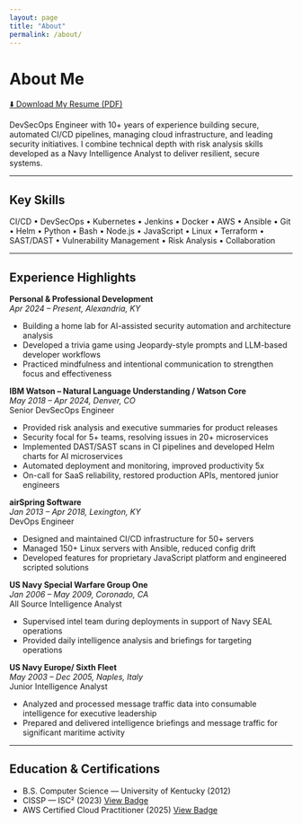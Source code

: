```yaml
---
layout: page
title: "About"
permalink: /about/
---
```


# About Me

<a href="https://jims-resume.s3.us-east-1.amazonaws.com/ResumeJuly2025.pdf" class="btn big-btn" target="_blank" rel="noopener">⬇️ Download My Resume (PDF)</a>

DevSecOps Engineer with 10+ years of experience building secure, automated CI/CD pipelines, managing cloud infrastructure, and leading security initiatives. I combine technical depth with risk analysis skills developed as a Navy Intelligence Analyst to deliver resilient, secure systems.

---

## Key Skills
CI/CD • DevSecOps • Kubernetes • Jenkins • Docker • AWS • Ansible • Git • Helm • Python • Bash • Node.js • JavaScript • Linux • Terraform • SAST/DAST • Vulnerability Management • Risk Analysis • Collaboration

---

## Experience Highlights

**Personal & Professional Development**  
_Apr 2024 – Present, Alexandria, KY_
- Building a home lab for AI-assisted security automation and architecture analysis
- Developed a trivia game using Jeopardy-style prompts and LLM-based developer workflows
- Practiced mindfulness and intentional communication to strengthen focus and effectiveness

**IBM Watson – Natural Language Understanding / Watson Core**  
_May 2018 – Apr 2024, Denver, CO_  
Senior DevSecOps Engineer
- Provided risk analysis and executive summaries for product releases
- Security focal for 5+ teams, resolving issues in 20+ microservices
- Implemented DAST/SAST scans in CI pipelines and developed Helm charts for AI microservices
- Automated deployment and monitoring, improved productivity 5x
- On-call for SaaS reliability, restored production APIs, mentored junior engineers

**airSpring Software**  
_Jan 2013 – Apr 2018, Lexington, KY_  
DevOps Engineer
- Designed and maintained CI/CD infrastructure for 50+ servers
- Managed 150+ Linux servers with Ansible, reduced config drift
- Developed features for proprietary JavaScript platform and engineered scripted solutions

**US Navy Special Warfare Group One**  
_Jan 2006 – May 2009, Coronado, CA_  
All Source Intelligence Analyst
- Supervised intel team during deployments in support of Navy SEAL operations
- Provided daily intelligence analysis and briefings for targeting operations

**US Navy Europe/ Sixth Fleet**  
_May 2003 – Dec 2005, Naples, Italy_  
Junior Intelligence Analyst
- Analyzed and processed message traffic data into consumable intelligence for executive leadership
- Prepared and delivered intelligence briefings and message traffic for significant maritime activity

---

## Education & Certifications
- B.S. Computer Science — University of Kentucky (2012)
- CISSP — ISC² (2023) [View Badge](https://www.credly.com/badges/d29461ef-2d85-4101-a649-f298950e0377)
- AWS Certified Cloud Practitioner (2025) [View Badge](https://www.credly.com/badges/e7d78e57-8e22-4445-b479-5695d1a12f45)
